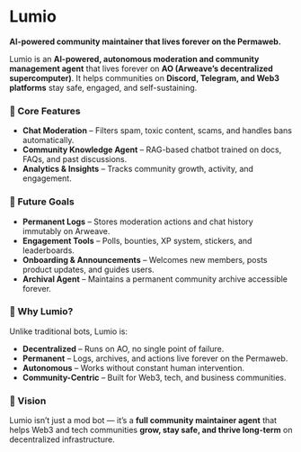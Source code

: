 # Lumio
**AI-powered community maintainer that lives forever on the Permaweb.**

Lumio is an **AI-powered, autonomous moderation and community management agent** that lives forever on **AO (Arweave’s decentralized supercomputer)**.
It helps communities on **Discord, Telegram, and Web3 platforms** stay safe, engaged, and self-sustaining.

### 🔹 Core Features

* **Chat Moderation** – Filters spam, toxic content, scams, and handles bans automatically.
* **Community Knowledge Agent** – RAG-based chatbot trained on docs, FAQs, and past discussions.
* **Analytics & Insights** – Tracks community growth, activity, and engagement.

### 🔹 Future Goals

* **Permanent Logs** – Stores moderation actions and chat history immutably on Arweave.
* **Engagement Tools** – Polls, bounties, XP system, stickers, and leaderboards.
* **Onboarding & Announcements** – Welcomes new members, posts product updates, and guides users.
* **Archival Agent** – Maintains a permanent community archive accessible forever.

### 🔹 Why Lumio?

Unlike traditional bots, Lumio is:

* **Decentralized** – Runs on AO, no single point of failure.
* **Permanent** – Logs, archives, and actions live forever on the Permaweb.
* **Autonomous** – Works without constant human intervention.
* **Community-Centric** – Built for Web3, tech, and business communities.

### 🔹 Vision

Lumio isn’t just a mod bot — it’s a **full community maintainer agent** that helps Web3 and tech communities **grow, stay safe, and thrive long-term** on decentralized infrastructure.



